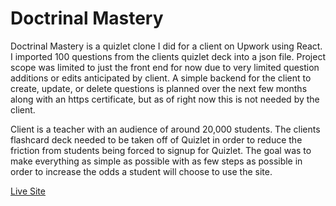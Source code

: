 # Doctrinal Mastery

Doctrinal Mastery is a quizlet clone I did for a client on Upwork using React. I imported 100 questions from the clients quizlet deck into a json file. Project scope was limited to just the front end for now due to very limited question additions or edits anticipated by client. A simple backend for the client to create, update, or delete questions is planned over the next few months along with an https certificate, but as of right now this is not needed by the client.

Client is a teacher with an audience of around 20,000 students. The clients flashcard deck needed to be taken off of Quizlet in order to reduce the friction from students being forced to signup for Quizlet. The goal was to make everything as simple as possible with as few steps as possible in order to increase the odds a student will choose to use the site.

[Live Site](http://www.doctrinalmasteryreview.com)
